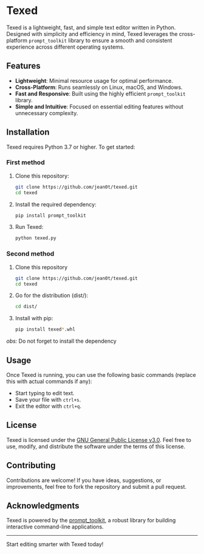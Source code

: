 # Texed

Texed is a lightweight, fast, and simple text editor written in Python. Designed with simplicity and efficiency in mind, Texed leverages the cross-platform `prompt_toolkit` library to ensure a smooth and consistent experience across different operating systems.

## Features
- **Lightweight**: Minimal resource usage for optimal performance.
- **Cross-Platform**: Runs seamlessly on Linux, macOS, and Windows.
- **Fast and Responsive**: Built using the highly efficient `prompt_toolkit` library.
- **Simple and Intuitive**: Focused on essential editing features without unnecessary complexity.

## Installation
Texed requires Python 3.7 or higher. To get started:

### First method

1. Clone this repository:
   ```bash
   git clone https://github.com/jean0t/texed.git
   cd texed
   ```

2. Install the required dependency:
   ```bash
   pip install prompt_toolkit
   ```

3. Run Texed:
   ```bash
   python texed.py
   ```

### Second method

1. Clone this repository
    ```bash
    git clone https://github.com/jean0t/texed.git
    cd texed
    ```

2. Go for the distribution (dist/):
    ```bash
    cd dist/ 
    ```

3. Install with pip:
    ```bash
    pip install texed*.whl
    ```

_obs:_ Do not forget to install the dependency


## Usage
Once Texed is running, you can use the following basic commands (replace this with actual commands if any):
- Start typing to edit text.
- Save your file with `ctrl+s`.
- Exit the editor with `ctrl+q`.


## License
Texed is licensed under the [GNU General Public License v3.0](https://www.gnu.org/licenses/gpl-3.0.html). Feel free to use, modify, and distribute the software under the terms of this license.

## Contributing
Contributions are welcome! If you have ideas, suggestions, or improvements, feel free to fork the repository and submit a pull request.

## Acknowledgments
Texed is powered by the [prompt_toolkit](https://github.com/prompt-toolkit/python-prompt-toolkit), a robust library for building interactive command-line applications.

---

Start editing smarter with Texed today!


